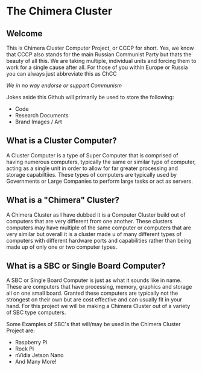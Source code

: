 # The Chimera Cluster

## Welcome
This is Chimera Cluster Computer Project, or CCCP for short. Yes, we know that CCCP also stands for the main Russian Communist Party but thats the beauty of all this. We are taking multiple, individual units and forcing them to work for a single cause after all. For those of you within Europe or Russia you can always just abbreviate this as ChCC

*We in no way endorse or support Communism*

Jokes aside this Github will primarily be used to store the following:
* Code
* Research Documents
* Brand Images / Art

## What is a Cluster Computer?

A Cluster Computer is a type of Super Computer that is comprised of having numerous computers, typically the same or similar type of computer, acting as a single unit in order to allow for far greater processing and storage capabiltiies. These types of computers are typically used by Governments or Large Companies to perform large tasks or act as servers.

## What is a "Chimera" Cluster?

A Chimera Cluster as I have dubbed it is a Computer Cluster build out of computers that are very different from one another. These clusters computers may have multiple of the same computer or computers that are very similar but overall it is a cluster made u of many different types of computers with different hardware ports and capabilities rather than being made up of only one or two computer types.

## What is a SBC or Single Board Computer?

A SBC or Single Board Computer is just as what it sounds like in name. These are computers that have processing, memory, graphics and storage all on one small board. Granted these computers are typically not the strongest on their own but are cost effective and can usually fit in your hand. For this project we will be making a Chimera Cluster out of a variety of SBC type computers.

Some Examples of SBC's that will/may be used in the Chimera Cluster Project are:
* Raspberry Pi
* Rock Pi
* nVidia Jetson Nano
* And Many More!

